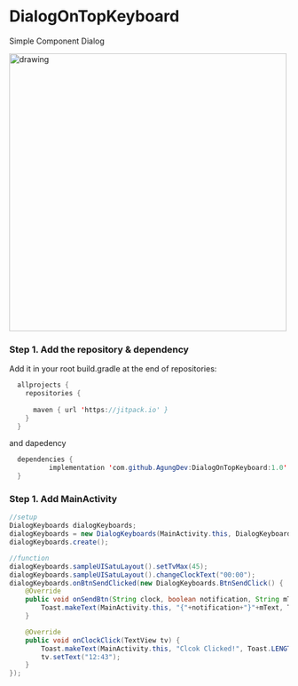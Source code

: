 # DialogOnTopKeyboard
Simple Component Dialog

<img src="https://i.ibb.co/z7fjT8h/ezgif-com-gif-maker.gif" alt="drawing" width="500"/>

### Step 1. Add the repository & dependency
Add it in your root build.gradle at the end of repositories:
```java
  allprojects {
    repositories {
      
      maven { url 'https://jitpack.io' }
    }
  }
```

and dapedency
```java
  dependencies {
          implementation 'com.github.AgungDev:DialogOnTopKeyboard:1.0'
  }
```

### Step 1. Add MainActivity

```java
//setup
DialogKeyboards dialogKeyboards;
dialogKeyboards = new DialogKeyboards(MainActivity.this, DialogKeyboards.SAMPLE_UI_SATU);
dialogKeyboards.create();

//function
dialogKeyboards.sampleUISatuLayout().setTvMax(45);
dialogKeyboards.sampleUISatuLayout().changeClockText("00:00");
dialogKeyboards.onBtnSendClicked(new DialogKeyboards.BtnSendClick() {
    @Override
    public void onSendBtn(String clock, boolean notification, String mText) {
        Toast.makeText(MainActivity.this, "{"+notification+"}"+mText, Toast.LENGTH_SHORT).show();
    }

    @Override
    public void onClockClick(TextView tv) {
        Toast.makeText(MainActivity.this, "Clcok Clicked!", Toast.LENGTH_SHORT).show();
        tv.setText("12:43");
    }
});
```

